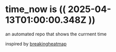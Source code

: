 # time_now is (( 2025-04-13T01:00:00.348Z ))

an automated repo that shows the currnent time

inspired by [breakingheatmap](https://github.com/breakingheatmap/breakingheatmap)